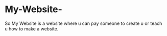 # My-Website-
So My Website is a website where u can pay someone to create u or teach u how to make a website.
